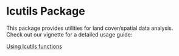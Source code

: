 # lcutils Package

This package provides utilities for land cover/spatial data analysis.  
Check out our vignette for a detailed usage guide:

[Using lcutils functions](https://github.com/max-merzdorf/lcutils/blob/main/inst/doc/lcutils_guide.html)
